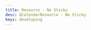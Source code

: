 ```yaml
---
title: Resource - No Sticky
desc: QCalendarResource - No Sticky
keys: developing
---
```


<example-viewer
  title="No Sticky"
  file="ResourceNoSticky"
  codepen-title="QCalendarResource"
/>
